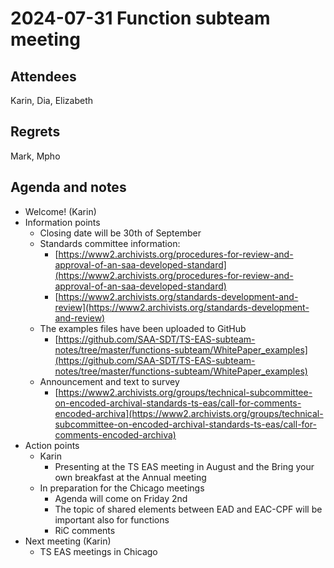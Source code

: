 # 2024-07-31 Function subteam meeting


## Attendees

Karin, Dia, Elizabeth


## Regrets

Mark, Mpho


## Agenda and notes



* Welcome! (Karin)
* Information points
    * Closing date will be 30th of September
    * Standards committee information:
        * [https://www2.archivists.org/procedures-for-review-and-approval-of-an-saa-developed-standard](https://www2.archivists.org/procedures-for-review-and-approval-of-an-saa-developed-standard) 
        * [https://www2.archivists.org/standards-development-and-review](https://www2.archivists.org/standards-development-and-review) 
    * The examples files have been uploaded to GitHub
        * [https://github.com/SAA-SDT/TS-EAS-subteam-notes/tree/master/functions-subteam/WhitePaper_examples](https://github.com/SAA-SDT/TS-EAS-subteam-notes/tree/master/functions-subteam/WhitePaper_examples) 
    * Announcement and text to survey
        * [https://www2.archivists.org/groups/technical-subcommittee-on-encoded-archival-standards-ts-eas/call-for-comments-encoded-archiva](https://www2.archivists.org/groups/technical-subcommittee-on-encoded-archival-standards-ts-eas/call-for-comments-encoded-archiva) 
* Action points
    * Karin
        * Presenting at the TS EAS meeting in August and the Bring your own breakfast at the Annual meeting
    * In preparation for the Chicago meetings
        * Agenda will come on Friday 2nd
        * The topic of shared elements between EAD and EAC-CPF will be important also for functions
        * RiC comments
* Next meeting (Karin)
    * TS EAS meetings in Chicago
